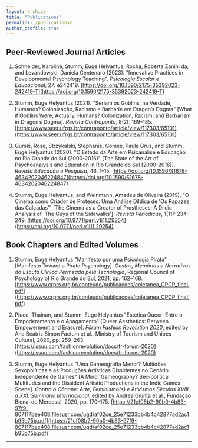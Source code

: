 ```yaml
---
layout: archive
title: "Publications"
permalink: /publications/
author_profile: true
---
```


## Peer-Reviewed Journal Articles

1. Schneider, Karoline, Stumm, Euge Helyantus, Rocha, Roberta Zanini da, and Levandowski, Daniela Centenaro (2023). "Innovative Practices in Developmental Psychology Teaching". *Psicologia Escolar e Educacional*, 27: e242419. [https://doi.org/10.1590/2175-35392023-242419-T](https://doi.org/10.1590/2175-35392023-242419-T)

2. Stumm, Euge Helyantus (2021). "Seriam os Goblins, na Verdade, Humanos? Colonização, Racismo e Barbárie em Dragon’s Dogma" [What if Goblins Were, Actually, Humans? Colonization, Racism, and Barbarism in Dragon’s Dogma]. *Revista Contraponto*, 8(2): 169–185. [https://www.seer.ufrgs.br/contraponto/article/view/117303/65101](https://www.seer.ufrgs.br/contraponto/article/view/117303/65101)

3. Gurski, Rose, Strzykalski, Stephanie, Gomes, Paula Grus, and Stumm, Euge Helyantus (2020). "O Estado da Arte em Psicanálise e Educação no Rio Grande do Sul (2000-2016)" [The State of the Art of Psychoanalysis and Education in Rio Grande do Sul (2000-2016)]. *Revista Educação e Pesquisa*, 46: 1–15. [https://doi.org/10.1590/S1678-4634202046224847](https://doi.org/10.1590/S1678-4634202046224847)

4. Stumm, Euge Helyantus, and Weinmann, Amadeu de Oliveira (2019). "O Cinema como Criador de Próteses: Uma Análise Díldica de 'Os Rapazes das Calçadas'" [The Cinema as a Creator of Prostheses: A Dildic Analysis of 'The Guys of the Sidewalks']. *Revista Periódicus*, 1(11): 234–249. [https://doi.org/10.9771/peri.v1i11.29254](https://doi.org/10.9771/peri.v1i11.29254)

## Book Chapters and Edited Volumes

1. Stumm, Euge Helyantus "Manifesto por uma Psicologia Pirata" [Manifesto Toward a Pirate Psychology]. *Gestos, Memórias e Narrativas da Escuta Clínica Permeada pela Tecnologia*, Regional Council of Psychology of Rio Grande do Sul, 2021, pp. 162–168. [https://www.crprs.org.br/conteudo/publicacoes/coletanea_CPCP_final.pdf](https://www.crprs.org.br/conteudo/publicacoes/coletanea_CPCP_final.pdf)

2. Piuco, Thainan, and Stumm, Euge Helyantus "Estética Queer: Entre o Empoderamento e o Apagamento" [Queer Aesthetics: Between Empowerment and Erasure]. *Fórum Fashion Revolution 2020*, edited by Ana Beatriz Simon Factum et al., Ministry of Tourism and Unibes Cultural, 2020, pp. 259–263. [https://issuu.com/fashionrevolution/docs/fr-forum-2020](https://issuu.com/fashionrevolution/docs/fr-forum-2020)

3. Stumm, Euge Helyantus "Uma Gameografia Menor? Multidões Sexopolíticas e as Produções Artísticas Dissidentes no Cenário Independente de Games" [A Minor Gameography? Sex-political Multitudes and the Dissident Artistic Productions in the Indie Games Scene]. *Contra o Cânone: Arte, Feminismo(s) e Ativismos Séculos XVIII a XXI. Seminário Internacional*, edited by Andrea Giunta et al., Fundação Bienal do Mercosul, 2020, pp. 170–175. [https://21cf08b2-90b0-4b83-97f9-807117bee408.filesusr.com/ugd/af02ce_25e71233bb4b4c42877ad2ac1b95b75b.pdf](https://21cf08b2-90b0-4b83-97f9-807117bee408.filesusr.com/ugd/af02ce_25e71233bb4b4c42877ad2ac1b95b75b.pdf)

---
